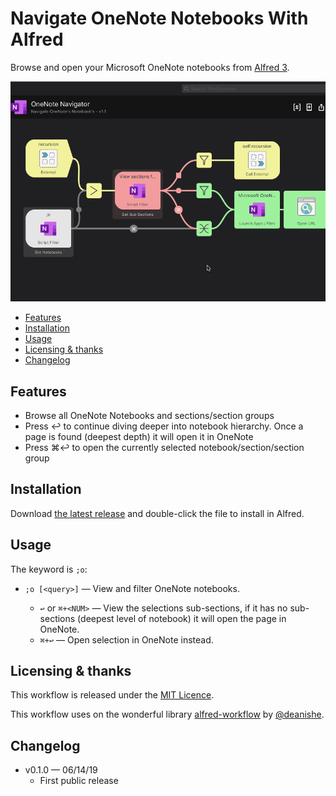 Navigate OneNote Notebooks With Alfred
===============================

Browse and open your Microsoft OneNote notebooks from [Alfred 3][alfredapp].

![](demo.gif)

<!-- MarkdownTOC autolink="true" bracket="round" depth="3" autoanchor="true" -->

- [Features](#features)
- [Installation](#installation)
- [Usage](#usage)
- [Licensing & thanks](#licensing--thanks)
- [Changelog](#changelog)

<!-- /MarkdownTOC -->

<a id="features"></a>
Features
--------

- Browse all OneNote Notebooks and sections/section groups
- Press ↩︎ to continue diving deeper into notebook hierarchy. Once a page is found (deepest depth) it will open it in OneNote
- Press ⌘↩︎ to open the currently selected notebook/section/section group

Installation
------------

Download [the latest release][gh-releases] and double-click the file to install in Alfred.

<a id="usage"></a>
Usage
-----

The keyword is `;o`:

- `;o [<query>]` — View and filter OneNote notebooks.

    - `↩` or `⌘+<NUM>` — View the selections sub-sections, if it has no sub-sections (deepest level of notebook) it will open the page in OneNote.
    - `⌘+↩` — Open selection in OneNote instead.

<a id="licensing--thanks"></a>
Licensing & thanks
------------------

This workflow is released under the [MIT Licence][mit].

This workflow uses on the wonderful library [alfred-workflow](https://github.com/deanishe/alfred-workflow) by [@deanishe](https://github.com/deanishe).

<a id="changelog"></a>
Changelog
---------

- v0.1.0 — 06/14/19
    - First public release


[alfredapp]: https://www.alfredapp.com/
[gh-releases]: https://github.com/kevin-funderburg/alfred-microsoft-onenote-navigator/releases/latest
[mit]: https://raw.githubusercontent.com/kevin-funderburg/alfred-microsoft-onenote-navigator/master/LICENCE.txt
